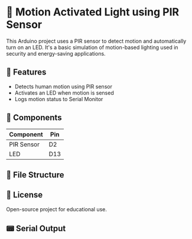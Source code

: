 # 🚨 Motion Activated Light using PIR Sensor

This Arduino project uses a PIR sensor to detect motion and automatically turn on an LED. It's a basic simulation of motion-based lighting used in security and energy-saving applications.

## 🧠 Features

- Detects human motion using PIR sensor
- Activates an LED when motion is sensed
- Logs motion status to Serial Monitor

## 🧰 Components

| Component     | Pin        |
|---------------|------------|
| PIR Sensor    | D2         |
| LED           | D13        |


## 📁 File Structure


## 📜 License

Open-source project for educational use.

## 📟 Serial Output

